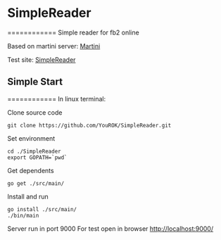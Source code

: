 # SimpleReader
============
Simple reader for fb2 online

Based on martini server:
[Martini](https://github.com/go-martini)

Test site:
[SimpleReader](http://www.borscht-yourok.rhcloud.com)


## Simple Start
============
In linux terminal:

Clone source code
~~~
git clone https://github.com/YouROK/SimpleReader.git
~~~

Set environment
~~~
cd ./SimpleReader
export GOPATH=`pwd`
~~~

Get dependents
~~~
go get ./src/main/
~~~

Install and run
~~~
go install ./src/main/
./bin/main
~~~

Server run in port 9000
For test open in browser [http://localhost:9000/](http://localhost:9000/)